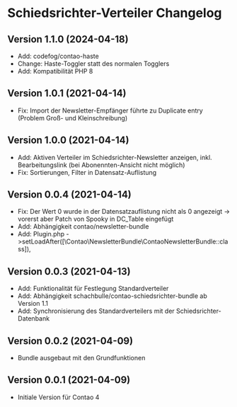 # Schiedsrichter-Verteiler Changelog

## Version 1.1.0 (2024-04-18)

* Add: codefog/contao-haste
* Change: Haste-Toggler statt des normalen Togglers
* Add: Kompatibilität PHP 8

## Version 1.0.1 (2021-04-14)

* Fix: Import der Newsletter-Empfänger führte zu Duplicate entry (Problem Groß- und Kleinschreibung)

## Version 1.0.0 (2021-04-14)

* Add: Aktiven Verteiler im Schiedsrichter-Newsletter anzeigen, inkl. Bearbeitungslink (bei Abonennten-Ansicht nicht möglich)
* Fix: Sortierungen, Filter in Datensatz-Auflistung

## Version 0.0.4 (2021-04-14)

* Fix: Der Wert 0 wurde in der Datensatzauflistung nicht als 0 angezeigt -> vorerst aber Patch von Spooky in DC_Table eingefügt
* Add: Abhängigkeit contao/newsletter-bundle
* Add: Plugin.php ->setLoadAfter([\Contao\NewsletterBundle\ContaoNewsletterBundle::class]),

## Version 0.0.3 (2021-04-13)

* Add: Funktionalität für Festlegung Standardverteiler
* Add: Abhängigkeit schachbulle/contao-schiedsrichter-bundle ab Version 1.1
* Add: Synchronisierung des Standardverteilers mit der Schiedsrichter-Datenbank

## Version 0.0.2 (2021-04-09)

* Bundle ausgebaut mit den Grundfunktionen

## Version 0.0.1 (2021-04-09)

* Initiale Version für Contao 4
